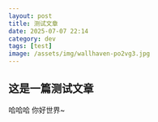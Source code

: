 ```yaml
---
layout: post
title: 测试文章
date: 2025-07-07 22:14
category: dev
tags: [test] 
image: /assets/img/wallhaven-po2vg3.jpg
---
```


## 这是一篇测试文章

哈哈哈 你好世界~

